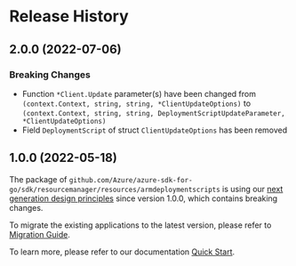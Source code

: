 # Release History

## 2.0.0 (2022-07-06)
### Breaking Changes

- Function `*Client.Update` parameter(s) have been changed from `(context.Context, string, string, *ClientUpdateOptions)` to `(context.Context, string, string, DeploymentScriptUpdateParameter, *ClientUpdateOptions)`
- Field `DeploymentScript` of struct `ClientUpdateOptions` has been removed


## 1.0.0 (2022-05-18)

The package of `github.com/Azure/azure-sdk-for-go/sdk/resourcemanager/resources/armdeploymentscripts` is using our [next generation design principles](https://azure.github.io/azure-sdk/general_introduction.html) since version 1.0.0, which contains breaking changes.

To migrate the existing applications to the latest version, please refer to [Migration Guide](https://aka.ms/azsdk/go/mgmt/migration).

To learn more, please refer to our documentation [Quick Start](https://aka.ms/azsdk/go/mgmt).